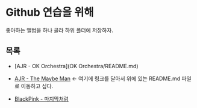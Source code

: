 # Github 연습을 위해

좋아하는 앨범을 하나 골라 하위 폴더에 저장하자.


## 목록

- [AJR - OK Orchestra](OK Orchestra/README.md)

- [AJR - The Maybe Man](the-maybe-man/README.md) <- 여기에 링크를 달아서 위에 있는 README.md 파일로 이동하고 싶다.
- [BlackPink - 마지막처럼](마지막처럼/README.md)
